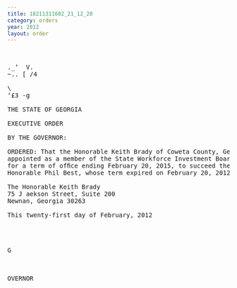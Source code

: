 ```yaml
---
title: 18211311602_21_12_20
category: orders
year: 2012
layout: order
---
```


<pre>      

._‘  V.
~.. [ /4

\
‘£3 -g

THE STATE OF GEORGIA

EXECUTIVE ORDER

BY THE GOVERNOR:

ORDERED: That the Honorable Keith Brady of Coweta County, Georgia, is
appointed as a member of the State Workforce Investment Board,
for a term of ofﬁce ending February 20, 2015, to succeed the
Honorable Phil Best, whose term expired on February 20, 2012.

The Honorable Keith Brady
75 J aekson Street, Suite 200
Newnan, Georgia 30263

This twenty-first day of February, 2012

   
   

G

 

OVERNOR

</pre>
